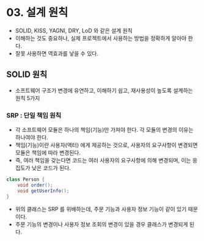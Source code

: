 # 03. 설계 원칙
- SOLID, KISS, YAGNI, DRY, LoD 와 같은 설계 원칙
- 이해하는 것도 중요하나, 실제 프로젝트에서 사용하는 방법을 정확하게 알아야 한다.
- 잘못 사용하면 역효과를 낳을 수 있다.

## SOLID 원칙
- 소프트웨어 구조가 변경에 유연하고, 이해하기 쉽고, 재사용성이 높도록 설계하는 원칙 5가지

### SRP : 단일 책임 원칙
- 각 소프트웨어 모듈은 하나의 책임(기능)만 가져야 한다. 각 모듈의 변경의 이유는 하나여야 한다.
- 책임(기능)이란 사용자(액터) 에게 제공하는 것으로, 사용자의 요구사항이 변경되면 모듈은 책임에 따라 변경된다.
- 즉, 여러 책임을 갖는다면 코드는 여러 사용자의 요구사항에 의해 변경되며, 이는 응집도가 낮은 코드가 된다.

```java
class Person {
    void order();
    void getUserInfo();
}
```

- 위의 클래스는 SRP 를 위배하는데, 주문 기능과 사용자 정보 기능이 같이 있기 때문이다.
- 주문 기능의 변경이나 사용자 정보 조회의 변경이 있을 경우 클래스가 변경되게 된다.

